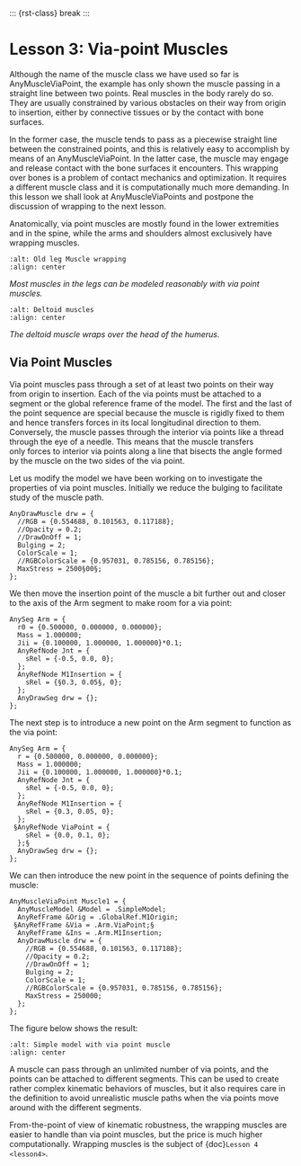 ::: {rst-class} break
:::

# Lesson 3: Via-point Muscles

Although the name of the muscle class we have used so far is
AnyMuscleViaPoint, the example has only shown the muscle passing in a
straight line between two points. Real muscles in the body rarely do so.
They are usually constrained by various obstacles on their way from
origin to insertion, either by connective tissues or by the contact with
bone surfaces.

In the former case, the muscle tends to pass as a piecewise straight
line between the constrained points, and this is relatively easy to
accomplish by means of an AnyMuscleViaPoint. In the latter case, the
muscle may engage and release contact with the bone surfaces it
encounters. This wrapping over bones is a problem of contact mechanics
and optimization. It requires a different muscle class and it is
computationally much more demanding. In this lesson we shall look at
AnyMuscleViaPoints and postpone the discussion of wrapping to the next
lesson.

Anatomically, via point muscles are mostly found in the lower
extremities and in the spine, while the arms and shoulders almost
exclusively have wrapping muscles.

```{image} _static/lesson3/image1.jpeg
:alt: Old leg Muscle wrapping
:align: center
```

*Most muscles in the legs can be modeled
reasonably with via point muscles.*

```{image} _static/lesson3/image2.jpeg
:alt: Deltoid muscles
:align: center
```

*The deltoid muscle wraps over the head
of the humerus.*

## Via Point Muscles

Via point muscles pass through a set of at least two points on their way
from origin to insertion. Each of the via points must be attached to a
segment or the global reference frame of the model. The first and the
last of the point sequence are special because the muscle is rigidly
fixed to them and hence transfers forces in its local longitudinal
direction to them. Conversely, the muscle passes through the interior
via points like a thread through the eye of a needle. This means that
the muscle transfers only forces to interior via points along a line
that bisects the angle formed by the muscle on the two sides of the via
point.

Let us modify the model we have been working on to investigate the
properties of via point muscles. Initially we reduce the bulging to
facilitate study of the muscle path.

```AnyScriptDoc
AnyDrawMuscle drw = {
  //RGB = {0.554688, 0.101563, 0.117188};
  //Opacity = 0.2;
  //DrawOnOff = 1;
  Bulging = 2;
  ColorScale = 1;
  //RGBColorScale = {0.957031, 0.785156, 0.785156};
  MaxStress = 2500§00§;
};
```

We then move the insertion point of the muscle a bit further out and
closer to the axis of the Arm segment to make room for a via point:

```AnyScriptDoc
AnySeg Arm = {
  r0 = {0.500000, 0.000000, 0.000000};
  Mass = 1.000000;
  Jii = {0.100000, 1.000000, 1.000000}*0.1;
  AnyRefNode Jnt = {
    sRel = {-0.5, 0.0, 0};
  };
  AnyRefNode M1Insertion = {
    sRel = {§0.3, 0.05§, 0};
  };
  AnyDrawSeg drw = {};
};
```

The next step is to introduce a new point on the Arm segment to function
as the via point:

```AnyScriptDoc
AnySeg Arm = {
  r = {0.500000, 0.000000, 0.000000};
  Mass = 1.000000;
  Jii = {0.100000, 1.000000, 1.000000}*0.1;
  AnyRefNode Jnt = {
    sRel = {-0.5, 0.0, 0};
  };
  AnyRefNode M1Insertion = {
    sRel = {0.3, 0.05, 0};
  };
 §AnyRefNode ViaPoint = {
    sRel = {0.0, 0.1, 0};
  };§
  AnyDrawSeg drw = {};
};
```

We can then introduce the new point in the sequence of points defining
the muscle:

```AnyScriptDoc
AnyMuscleViaPoint Muscle1 = {
  AnyMuscleModel &Model = .SimpleModel;
  AnyRefFrame &Orig = .GlobalRef.M1Origin;
 §AnyRefFrame &Via = .Arm.ViaPoint;§
  AnyRefFrame &Ins = .Arm.M1Insertion;
  AnyDrawMuscle drw = {
    //RGB = {0.554688, 0.101563, 0.117188};
    //Opacity = 0.2;
    //DrawOnOff = 1;
    Bulging = 2;
    ColorScale = 1;
    //RGBColorScale = {0.957031, 0.785156, 0.785156};
    MaxStress = 250000;
  };
};
```

The figure below shows the result:

```{image} _static/lesson3/image3.jpeg
:alt: Simple model with via point muscle
:align: center
```

A muscle can pass through an unlimited number of via points, and the
points can be attached to different segments. This can be used to create
rather complex kinematic behaviors of muscles, but it also requires care
in the definition to avoid unrealistic muscle paths when the via points
move around with the different segments.

From-the-point of view of kinematic robustness, the wrapping muscles are
easier to handle than via point muscles, but the price is much higher
computationally. Wrapping muscles is the subject of {doc}`Lesson 4 <lesson4>`.

